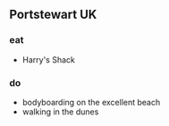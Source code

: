 ## Portstewart UK

### eat

- Harry's Shack

### do

- bodyboarding on the excellent beach
- walking in the dunes
